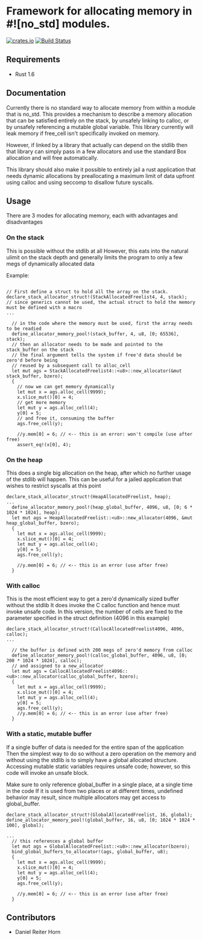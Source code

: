 # Framework for allocating memory in #![no_std] modules.

[![crates.io](http://meritbadge.herokuapp.com/alloc-no-stdlib)](https://crates.io/crates/alloc-no-stdlib)
[![Build Status](https://travis-ci.org/dropbox/alloc-no-stdlib.svg?branch=master)](https://travis-ci.org/dropbox/alloc-no-stdlib)


## Requirements
 * Rust 1.6

## Documentation
Currently there is no standard way to allocate memory from within a module that is no_std.
This provides a mechanism to describe a memory allocation that can be satisfied entirely on
the stack, by unsafely linking to calloc, or by unsafely referencing a mutable global variable.
This library currently will leak memory if free_cell isn't specifically invoked on memory.

However, if linked by a library that actually can depend on the stdlib then that library
can simply pass in a few allocators and use the standard Box allocation and will free automatically.

This library should also make it possible to entirely jail a rust application that needs dynamic
allocations by preallocating a maximum limit of data upfront using calloc and
using seccomp to disallow future syscalls.

## Usage

There are 3 modes for allocating memory, each with advantages and disadvantages

### On the stack
This is possible without the stdlib at all
However, this eats into the natural ulimit on the stack depth and generally
limits the program to only a few megs of dynamically allocated data

Example:

```

// First define a struct to hold all the array on the stack.
declare_stack_allocator_struct!(StackAllocatedFreelist4, 4, stack);
// since generics cannot be used, the actual struct to hold the memory must be defined with a macro
...

  // in the code where the memory must be used, first the array needs to be readied
  define_allocator_memory_pool!(stack_buffer, 4, u8, [0; 65536], stack);
  // then an allocator needs to be made and pointed to the stack_buffer on the stack
  // the final argument tells the system if free'd data should be zero'd before being
  // reused by a subsequent call to alloc_cell
  let mut ags = StackAllocatedFreelist4::<u8>::new_allocator(&mut stack_buffer, bzero);
  {
    // now we can get memory dynamically
    let mut x = ags.alloc_cell(9999);
    x.slice_mut()[0] = 4;
    // get more memory
    let mut y = ags.alloc_cell(4);
    y[0] = 5;
    // and free it, consuming the buffer
    ags.free_cell(y);

    //y.mem[0] = 6; // <-- this is an error: won't compile (use after free)
    assert_eq!(x[0], 4);
```

### On the heap
This does a single big allocation on the heap, after which no further usage of the stdlib
will happen. This can be useful for a jailed application that wishes to restrict syscalls
at this point

```
declare_stack_allocator_struct!(HeapAllocatedFreelist, heap);
...
  define_allocator_memory_pool!(heap_global_buffer, 4096, u8, [0; 6 * 1024 * 1024], heap);
  let mut ags = HeapAllocatedFreelist::<u8>::new_allocator(4096, &mut heap_global_buffer, bzero);
  {
    let mut x = ags.alloc_cell(9999);
    x.slice_mut()[0] = 4;
    let mut y = ags.alloc_cell(4);
    y[0] = 5;
    ags.free_cell(y);

    //y.mem[0] = 6; // <-- this is an error (use after free)
  }
```

### With calloc
This is the most efficient way to get a zero'd dynamically sized buffer without the stdlib
It does invoke the C calloc function and hence must invoke unsafe code.
In this version, the number of cells are fixed to the parameter specified in the struct definition
(4096 in this example)

```
declare_stack_allocator_struct!(CallocAllocatedFreelist4096, 4096, calloc);
...

  // the buffer is defined with 200 megs of zero'd memory from calloc
  define_allocator_memory_pool!(calloc_global_buffer, 4096, u8, [0; 200 * 1024 * 1024], calloc);
  // and assigned to a new_allocator
  let mut ags = CallocAllocatedFreelist4096::<u8>::new_allocator(calloc_global_buffer, bzero);
  {
    let mut x = ags.alloc_cell(9999);
    x.slice_mut()[0] = 4;
    let mut y = ags.alloc_cell(4);
    y[0] = 5;
    ags.free_cell(y);
    //y.mem[0] = 6; // <-- this is an error (use after free)
  }
```

### With a static, mutable buffer
If a single buffer of data is needed for the entire span of the application
Then the simplest way to do so without a zero operation on
the memory and without using the stdlib is to simply have a global allocated
structure. Accessing mutable static variables requires unsafe code; however,
so this code will invoke an unsafe block.


Make sure to only reference global_buffer in a single place, at a single time in the code
If it is used from two places or at different times, undefined behavior may result,
since multiple allocators may get access to global_buffer.


```
declare_stack_allocator_struct!(GlobalAllocatedFreelist, 16, global);
define_allocator_memory_pool!(global_buffer, 16, u8, [0; 1024 * 1024 * 100], global);

...
  // this references a global buffer
  let mut ags = GlobalAllocatedFreelist::<u8>::new_allocator(bzero);
  bind_global_buffers_to_allocator!(ags, global_buffer, u8);
  {
    let mut x = ags.alloc_cell(9999);
    x.slice_mut()[0] = 4;
    let mut y = ags.alloc_cell(4);
    y[0] = 5;
    ags.free_cell(y);

    //y.mem[0] = 6; // <-- this is an error (use after free)
  }
```


## Contributors
- Daniel Reiter Horn
